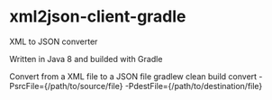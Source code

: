 # xml2json-client-gradle
XML to JSON converter

Written in Java 8 and builded with Gradle


Convert from a XML file to a JSON file
gradlew clean build convert -PsrcFile={/path/to/source/file} -PdestFile={/path/to/destination/file}
